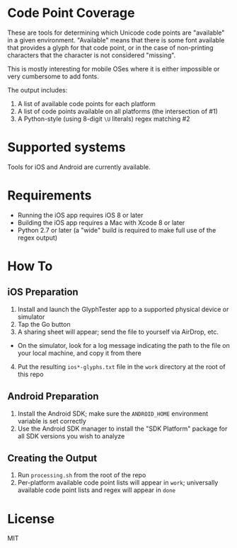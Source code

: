 # Code Point Coverage

These are tools for determining which Unicode code points are "available" in a given environment. "Available" means that there is some font available that provides a glyph for that code point, or in the case of non-printing characters that the character is not considered "missing".

This is mostly interesting for mobile OSes where it is either impossible or very cumbersome to add fonts.

The output includes:

1. A list of available code points for each platform
2. A list of code points available on all platforms (the intersection of #1)
3. A Python-style (using 8-digit `\U` literals) regex matching #2

# Supported systems

Tools for iOS and Android are currently available.

# Requirements

- Running the iOS app requires iOS 8 or later
- Building the iOS app requires a Mac with Xcode 8 or later 
- Python 2.7 or later (a "wide" build is required to make full use of the regex output)

# How To

## iOS Preparation

1. Install and launch the GlyphTester app to a supported physical device or simulator
2. Tap the Go button
3. A sharing sheet will appear; send the file to yourself via AirDrop, etc.
  - On the simulator, look for a log message indicating the path to the file on your local machine, and copy it from there
4. Put the resulting `ios*-glyphs.txt` file in the `work` directory at the root of this repo

## Android Preparation

1. Install the Android SDK; make sure the `ANDROID_HOME` environment variable is set correctly
2. Use the Android SDK manager to install the "SDK Platform" package for all SDK versions you wish to analyze

## Creating the Output

1. Run `processing.sh` from the root of the repo
2. Per-platform available code point lists will appear in `work`; universally available code point lists and regex will appear in `done`

# License

MIT

